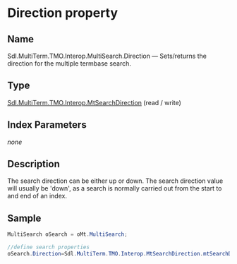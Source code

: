 # Direction property

## Name

Sdl.MultiTerm.TMO.Interop.MultiSearch.Direction —          Sets/returns the direction for the multiple termbase search.

## Type

[Sdl.MultiTerm.TMO.Interop.MtSearchDirection](Sdl.MultiTerm.TMO.Interop.MtSearchDirection.md)
(read / write)

## Index Parameters
*none*

## Description

The search direction can be either up or down. The search direction value will usually be 'down', as a search is normally carried out from the start to and end of an index.

## Sample


```cs
MultiSearch oSearch = oMt.MultiSearch;

//define search properties
oSearch.Direction=Sdl.MultiTerm.TMO.Interop.MtSearchDirection.mtSearchDown;
```

